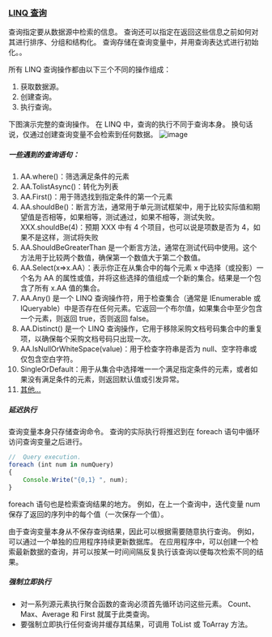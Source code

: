 ### [LINQ 查询][1]

查询指定要从数据源中检索的信息。 查询还可以指定在返回这些信息之前如何对其进行排序、分组和结构化。 查询存储在查询变量中，并用查询表达式进行初始化。。

所有 LINQ 查询操作都由以下三个不同的操作组成：

1. 获取数据源。
2. 创建查询。
3. 执行查询。

下图演示完整的查询操作。 在 LINQ 中，查询的执行不同于查询本身。 换句话说，仅通过创建查询变量不会检索到任何数据。
![image](https://github.com/Tracy-Wei/studyNote/assets/109784975/853ec963-c29a-4ba4-aece-69838e80c83c)

##### 一些遇到的查询语句：

1. AA.where()：筛选满足条件的元素
2. AA.TolistAsync()：转化为列表
3. AA.First()：用于筛选找到指定条件的第一个元素
4. AA.shouldBe()：断言方法，通常用于单元测试框架中，用于比较实际值和期望值是否相等，如果相等，测试通过，如果不相等，测试失败。XXX.shouldBe(4)：预期 XXX 中有 4 个项目，也可以说是项数是否为 4，如果不是这样，测试将失败
5. AA.ShouldBeGreaterThan 是一个断言方法，通常在测试代码中使用。这个方法用于比较两个数值，确保第一个数值大于第二个数值。
6. AA.Select(x=>x.AA）：表示你正在从集合中的每个元素 x 中选择（或投影）一个名为 AA 的属性或值，并将这些选择的值组成一个新的集合。结果是一个包含了所有 x.AA 值的集合。
7. AA.Any() 是一个 LINQ 查询操作符，用于检查集合（通常是 IEnumerable 或 IQueryable）中是否存在任何元素。它返回一个布尔值，如果集合中至少包含一个元素，则返回 true，否则返回 false。
8. AA.Distinct() 是一个 LINQ 查询操作，它用于移除采购文档号码集合中的重复项，以确保每个采购文档号码只出现一次。
9. AA.IsNullOrWhiteSpace(value)：用于检查字符串是否为 null、空字符串或仅包含空白字符。
10. SingleOrDefault：用于从集合中选择唯一一个满足指定条件的元素，或者如果没有满足条件的元素，则返回默认值或引发异常。
11. [其他...][2]

##### 延迟执行

查询变量本身只存储查询命令。 查询的实际执行将推迟到在 foreach 语句中循环访问查询变量之后进行。

```javascript
//  Query execution.
foreach (int num in numQuery)
{
    Console.Write("{0,1} ", num);
}
```

foreach 语句也是检索查询结果的地方。 例如，在上一个查询中，迭代变量 num 保存了返回的序列中的每个值（一次保存一个值）。

由于查询变量本身从不保存查询结果，因此可以根据需要随意执行查询。 例如，可以通过一个单独的应用程序持续更新数据库。 在应用程序中，可以创建一个检索最新数据的查询，并可以按某一时间间隔反复执行该查询以便每次检索不同的结果。

##### 强制立即执行

- 对一系列源元素执行聚合函数的查询必须首先循环访问这些元素。 Count、Max、Average 和 First 就属于此类查询。
- 要强制立即执行任何查询并缓存其结果，可调用 ToList 或 ToArray 方法。

[1]: https://learn.microsoft.com/zh-cn/dotnet/csharp/programming-guide/concepts/linq/introduction-to-linq-queries
[2]: https://learn.microsoft.com/zh-tw/dotnet/csharp/linq/query-a-collection-of-objects
